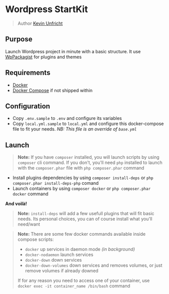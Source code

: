 # Wordpress StartKit

> Author [Kevin Unfricht](https://www.linkedin.com/in/kevinunfricht/)

## Purpose

Launch Wordpress project in minute with a basic structure. It use [WpPackagist](https://wpackagist.org/) for plugins and themes

## Requirements

- [Docker](https://docs.docker.com/get-docker/)
- [Docker Compose](https://docs.docker.com/compose/install/) if not shipped within

## Configuration

- Copy `.env.sample` to `.env` and configure its variables
- Copy `local.yml.sample` to `local.yml` and configure this docker-compose file to fit your needs. _NB: This file is an override of `base.yml`_

## Launch

> **Note:** If you have `composer` installed, you will launch scripts by using `composer` cli command. If you don't, you'll need `php` installed to launch with the `composer.phar` file with `php composer.phar` command

- Install plugins dependencies by using `composer install-deps` or `php composer.phar install-deps-php` comand
- Launch containers by using `composer docker` or `php composer.phar docker` command

**And voilà!**

> **Note:** `install-deps` will add a few usefull plugins that will fit basic needs. Its personal choices, you can of course install what you'll need/want

> **Note:** There are some few docker commands available inside compose scripts:
> - `docker` up services in daemon mode _(in background)_
> - `docker-nodaemon` launch services
> - `docker-down` down services
> - `docker-down-volumes` down services and removes volumes, or just remove volumes if already downed
> 
> If for any reason you need to access one of your container, use `docker exec -it container_name /bin/bash` command